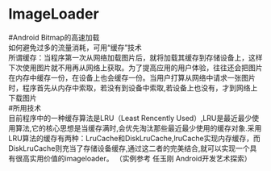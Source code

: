# ImageLoader
#Android Bitmap的高速加载  
如何避免过多的流量消耗，可用“缓存”技术  
所谓缓存：当程序第一次从网络加载图片后，就将加载其缓存到存储设备上，这样下次使用图片就不用再从网络上获取。为了提高应用的用户体验，往往还会把图片在内存中缓存一份，在设备上也会缓存一份。当用户打算从网络中请求一张图片时，程序首先从内存中索取，若没有到设备中索取,若设备上也没有，才到网络上下载图片   
#所用技术  
目前程序中的一种缓存算法是LRU（Least Rencently Used）,LRU是最近最少使用算法,它的核心思想是当缓存满时,会优先淘汰那些最近最少使用的缓存对象.采用LRU算法的缓存有两种：LruCache和DiskLruCache,lruCache实现内存缓存，而DiskLruCache则充当了存储设备缓存,通过这二者的完美结合,就可以实现一个具有很高实用价值的imageloader。  （实例参考  任玉刚  Android开发艺术探索）
